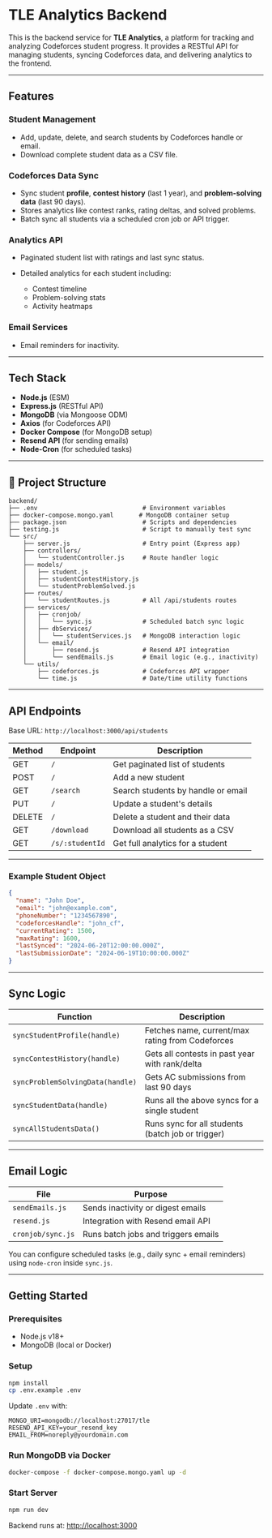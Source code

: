 #  TLE Analytics Backend

This is the backend service for **TLE Analytics**, a platform for tracking and analyzing Codeforces student progress. It provides a RESTful API for managing students, syncing Codeforces data, and delivering analytics to the frontend.

---

##  Features

###  Student Management

* Add, update, delete, and search students by Codeforces handle or email.
* Download complete student data as a CSV file.

###  Codeforces Data Sync

* Sync student **profile**, **contest history** (last 1 year), and **problem-solving data** (last 90 days).
* Stores analytics like contest ranks, rating deltas, and solved problems.
* Batch sync all students via a scheduled cron job or API trigger.

###  Analytics API

* Paginated student list with ratings and last sync status.
* Detailed analytics for each student including:

  * Contest timeline
  * Problem-solving stats
  * Activity heatmaps

###  Email Services

* Email reminders for inactivity.

---

##  Tech Stack

* **Node.js** (ESM)
* **Express.js** (RESTful API)
* **MongoDB** (via Mongoose ODM)
* **Axios** (for Codeforces API)
* **Docker Compose** (for MongoDB setup)
* **Resend API** (for sending emails)
* **Node-Cron** (for scheduled tasks)

---

## 📁 Project Structure

```
backend/
├── .env                             # Environment variables
├── docker-compose.mongo.yaml       # MongoDB container setup
├── package.json                     # Scripts and dependencies
├── testing.js                       # Script to manually test sync
└── src/
    ├── server.js                    # Entry point (Express app)
    ├── controllers/
    │   └── studentController.js     # Route handler logic
    ├── models/
    │   ├── student.js
    │   ├── studentContestHistory.js
    │   └── studentProblemSolved.js
    ├── routes/
    │   └── studentRoutes.js         # All /api/students routes
    ├── services/
    │   ├── cronjob/
    │   │   └── sync.js              # Scheduled batch sync logic
    │   ├── dbServices/
    │   │   └── studentServices.js   # MongoDB interaction logic
    │   └── email/
    │       ├── resend.js            # Resend API integration
    │       └── sendEmails.js        # Email logic (e.g., inactivity)
    └── utils/
        ├── codeforces.js            # Codeforces API wrapper
        └── time.js                  # Date/time utility functions
```

---

## API Endpoints

Base URL: `http://localhost:3000/api/students`

| Method | Endpoint        | Description                        |
| ------ | --------------- | ---------------------------------- |
| GET    | `/`             | Get paginated list of students     |
| POST   | `/`             | Add a new student                  |
| GET    | `/search`       | Search students by handle or email |
| PUT    | `/`             | Update a student's details         |
| DELETE | `/`             | Delete a student and their data    |
| GET    | `/download`     | Download all students as a CSV     |
| GET    | `/s/:studentId` | Get full analytics for a student   |

---

### Example Student Object

```json
{
  "name": "John Doe",
  "email": "john@example.com",
  "phoneNumber": "1234567890",
  "codeforcesHandle": "john_cf",
  "currentRating": 1500,
  "maxRating": 1600,
  "lastSynced": "2024-06-20T12:00:00.000Z",
  "lastSubmissionDate": "2024-06-19T10:00:00.000Z"
}
```

---

## Sync Logic

| Function                         | Description                                       |
| -------------------------------- | ------------------------------------------------- |
| `syncStudentProfile(handle)`     | Fetches name, current/max rating from Codeforces  |
| `syncContestHistory(handle)`     | Gets all contests in past year with rank/delta    |
| `syncProblemSolvingData(handle)` | Gets AC submissions from last 90 days             |
| `syncStudentData(handle)`        | Runs all the above syncs for a single student     |
| `syncAllStudentsData()`          | Runs sync for all students (batch job or trigger) |

---

##  Email Logic

| File              | Purpose                             |
| ----------------- | ----------------------------------- |
| `sendEmails.js`   | Sends inactivity or digest emails   |
| `resend.js`       | Integration with Resend email API   |
| `cronjob/sync.js` | Runs batch jobs and triggers emails |

You can configure scheduled tasks (e.g., daily sync + email reminders) using `node-cron` inside `sync.js`.

---

##  Getting Started

###  Prerequisites

* Node.js v18+
* MongoDB (local or Docker)

###  Setup

```bash
npm install
cp .env.example .env
```

Update `.env` with:

```env
MONGO_URI=mongodb://localhost:27017/tle
RESEND_API_KEY=your_resend_key
EMAIL_FROM=noreply@yourdomain.com
```

###  Run MongoDB via Docker

```bash
docker-compose -f docker-compose.mongo.yaml up -d
```

### Start Server

```bash
npm run dev
```

Backend runs at: [http://localhost:3000](http://localhost:3000)




